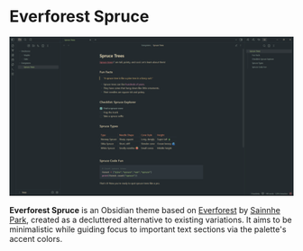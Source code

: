 # Everforest Spruce

![Everforest Spruce](docs/images/screenshot.png)

**Everforest Spruce** is an Obsidian theme based on [Everforest](https://github.com/sainnhe/everforest) by [Sainnhe Park](https://github.com/sainnhe), created as a decluttered alternative to existing variations. It aims to be minimalistic while guiding focus to important text sections via the palette's accent colors.

